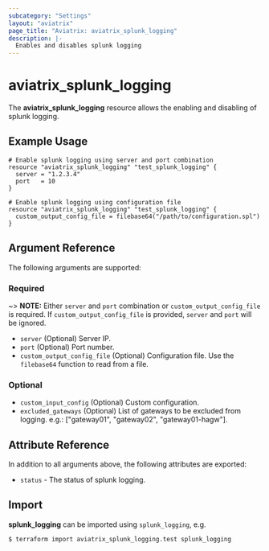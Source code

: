 ```yaml
---
subcategory: "Settings"
layout: "aviatrix"
page_title: "Aviatrix: aviatrix_splunk_logging"
description: |-
  Enables and disables splunk logging
---
```


# aviatrix_splunk_logging

The **aviatrix_splunk_logging** resource allows the enabling and disabling of splunk logging.

## Example Usage

```hcl
# Enable splunk logging using server and port combination
resource "aviatrix_splunk_logging" "test_splunk_logging" {
  server = "1.2.3.4"
  port   = 10
}
```

```hcl
# Enable splunk logging using configuration file
resource "aviatrix_splunk_logging" "test_splunk_logging" {
  custom_output_config_file = filebase64("/path/to/configuration.spl")
}
```

## Argument Reference

The following arguments are supported:

### Required
~> **NOTE:** Either `server` and `port` combination or `custom_output_config_file` is required. If `custom_output_config_file` is provided, `server` and `port` will be ignored.

* `server` (Optional) Server IP. 
* `port` (Optional) Port number.
* `custom_output_config_file` (Optional) Configuration file. Use the `filebase64` function to read from a file.

### Optional
* `custom_input_config` (Optional) Custom configuration.
* `excluded_gateways` (Optional) List of gateways to be excluded from logging. e.g.: ["gateway01", "gateway02", "gateway01-hagw"].

## Attribute Reference

In addition to all arguments above, the following attributes are exported:

* `status` - The status of splunk logging.

## Import

**splunk_logging** can be imported using `splunk_logging`, e.g.

```
$ terraform import aviatrix_splunk_logging.test splunk_logging
```
